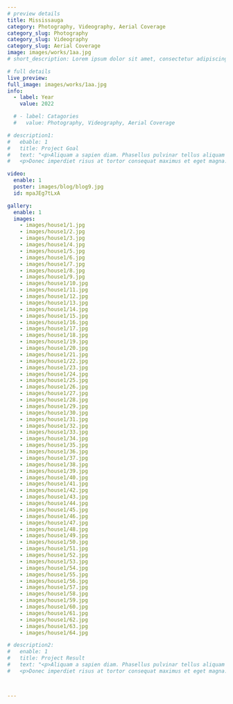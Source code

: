 ```yaml
---
# preview details
title: Mississauga
category: Photography, Videography, Aerial Coverage
category_slug: Photography
category_slug: Videography
category_slug: Aerial Coverage
image: images/works/1aa.jpg
# short_description: Lorem ipsum dolor sit amet, consectetur adipiscing elit, sed do eiusmod tempor incididunt ut labore et dolore.

# full details
live_preview: 
full_image: images/works/1aa.jpg
info:
  - label: Year
    value: 2022

  # - label: Catagories
  #   value: Photography, Videography, Aerial Coverage

# description1:
#   ebable: 1
#   title: Project Goal
#   text: "<p>Aliquam a sapien diam. Phasellus pulvinar tellus aliquam eleifend consectetur. Sed bibendum leo quis rutrum aliquetmorbi.</p>
#   <p>Donec imperdiet risus at tortor consequat maximus et eget magna. Cras ornare sagittis augue, id sollicitudin justo tristique ut. Nullam ex enim, euismod vel bibendum ultrices, fringilla vel eros. Donec euismod leo lectus, et euismod metus euismod sed. Quisque quis suscipit ipsum, at pellentesque velit. Duis a congue sem.</p>"

video:
  enable: 1
  poster: images/blog/blog9.jpg
  id: mpaJEg7tLxA

gallery:
  enable: 1
  images:
    - images/house1/1.jpg
    - images/house1/2.jpg
    - images/house1/3.jpg
    - images/house1/4.jpg
    - images/house1/5.jpg
    - images/house1/6.jpg
    - images/house1/7.jpg
    - images/house1/8.jpg
    - images/house1/9.jpg
    - images/house1/10.jpg
    - images/house1/11.jpg
    - images/house1/12.jpg
    - images/house1/13.jpg
    - images/house1/14.jpg
    - images/house1/15.jpg
    - images/house1/16.jpg
    - images/house1/17.jpg
    - images/house1/18.jpg
    - images/house1/19.jpg
    - images/house1/20.jpg
    - images/house1/21.jpg
    - images/house1/22.jpg
    - images/house1/23.jpg
    - images/house1/24.jpg
    - images/house1/25.jpg
    - images/house1/26.jpg
    - images/house1/27.jpg
    - images/house1/28.jpg
    - images/house1/29.jpg
    - images/house1/30.jpg
    - images/house1/31.jpg
    - images/house1/32.jpg
    - images/house1/33.jpg
    - images/house1/34.jpg
    - images/house1/35.jpg
    - images/house1/36.jpg
    - images/house1/37.jpg
    - images/house1/38.jpg
    - images/house1/39.jpg
    - images/house1/40.jpg
    - images/house1/41.jpg
    - images/house1/42.jpg
    - images/house1/43.jpg
    - images/house1/44.jpg
    - images/house1/45.jpg
    - images/house1/46.jpg
    - images/house1/47.jpg
    - images/house1/48.jpg
    - images/house1/49.jpg
    - images/house1/50.jpg
    - images/house1/51.jpg
    - images/house1/52.jpg
    - images/house1/53.jpg
    - images/house1/54.jpg
    - images/house1/55.jpg
    - images/house1/56.jpg
    - images/house1/57.jpg
    - images/house1/58.jpg
    - images/house1/59.jpg
    - images/house1/60.jpg
    - images/house1/61.jpg
    - images/house1/62.jpg
    - images/house1/63.jpg
    - images/house1/64.jpg

# description2:
#   enable: 1
#   title: Project Result
#   text: "<p>Aliquam a sapien diam. Phasellus pulvinar tellus aliquam eleifend consectetur. Sed bibendum leo quis rutrum aliquetmorbi.</p>
#   <p>Donec imperdiet risus at tortor consequat maximus et eget magna. Cras ornare sagittis augue, id sollicitudin justo tristique ut. Nullam ex enim, euismod vel bibendum ultrices, fringilla vel eros. Donec euismod leo lectus, et euismod metus euismod sed. Quisque quis suscipit ipsum, at pellentesque velit. Duis a congue sem.</p>"



---
```

